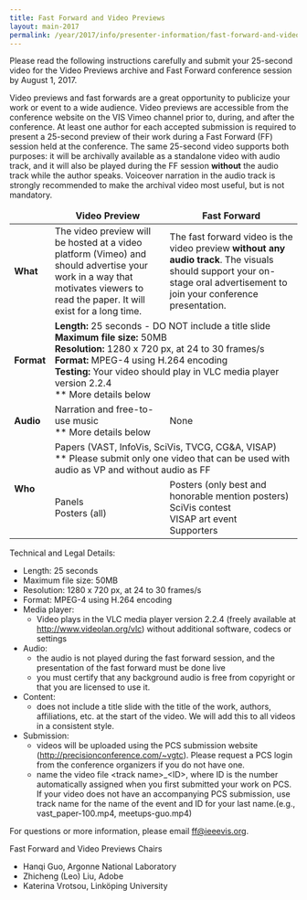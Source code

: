 ```yaml
---
title: Fast Forward and Video Previews
layout: main-2017
permalink: /year/2017/info/presenter-information/fast-forward-and-video-previews
---
```


Please read the following instructions carefully and submit your 25-second video for the Video Previews archive and Fast Forward conference session by August 1, 2017.

Video previews and fast forwards are a great opportunity to publicize your work or event to a wide audience. Video previews are accessible from the conference website on the VIS Vimeo channel prior to, during, and after the conference. At least one author for each accepted submission is required to present a 25-second preview of their work during a Fast Forward (FF) session held at the conference. The same 25-second video supports both purposes: it will be archivally available as a standalone video with audio track, and it will also be played during the FF session **without** the audio track while the author speaks. Voiceover narration in the audio track is strongly recommended to make the archival video most useful, but is not mandatory.  

<table>
<thead align="center"><td></td><td><b>Video Preview</b></td><td><b>Fast Forward</b></td></thead>
<tbody>
<tr><td><b>What</b></td><td>The video preview will be hosted at a video platform (Vimeo) and should advertise your work in a way that motivates viewers to read the paper. It will exist for a long time.</td><td>The fast forward video is the video preview <b>without any audio track</b>. The visuals should support your on-stage oral advertisement to join your conference presentation.</td></tr>
<tr><td><b>Format</b></td><td colspan="2">
<b>Length:</b> 25 seconds - DO NOT include a title slide<br>
<b>Maximum file size:</b> 50MB<br>
<b>Resolution:</b> 1280 x 720 px, at 24 to 30 frames/s<br>
<b>Format:</b> MPEG-4 using H.264 encoding<br>
<b>Testing:</b> Your video should play in VLC media player version 2.2.4<br>
** More details below
</td></tr>
<tr><td><b>Audio</b></td><td>Narration and free-to-use music<br>
** More details below</td><td>None</td></tr>
<tr><td rowspan="2"><b>Who</b></td><td colspan="2">Papers (VAST, InfoVis, SciVis, TVCG, CG&amp;A, VISAP)<br>
** Please submit only one video that can be used with audio as VP and without audio as FF</td></tr>
<tr><td>Panels<br>Posters (all)</td><td>Posters (only best and honorable mention posters)<br>SciVis contest<br>VISAP art event<br>Supporters<br></td></tr>
</tbody>
</table>

Technical and Legal Details: 

- Length: 25 seconds
- Maximum file size: 50MB
- Resolution: 1280 x 720 px, at 24 to 30 frames/s
- Format: MPEG-4 using H.264 encoding
- Media player:
  - Video plays in the VLC media player version 2.2.4 (freely available at http://www.videolan.org/vlc) without additional software, codecs or settings
- Audio:
  - the audio is not played during the fast forward session, and the presentation of the fast forward must be done live
  - you must certify that any background audio is free from copyright or that you are licensed to use it.
- Content: 
  - does not include a title slide with the title of the work, authors, affiliations, etc. at the start of the video. We will add this to all videos in a consistent style.
- Submission:
  - videos will be uploaded using the PCS submission website (http://precisionconference.com/~vgtc). Please request a PCS login from the conference organizers if you do not have one.
  - name the video file \<track name>_\<ID>, where ID is the number automatically assigned when you first submitted your work on PCS. If your video does not have an accompanying PCS submission, use track name for the name of the event and ID for your last name.(e.g., vast_paper-100.mp4, meetups-guo.mp4)


For questions or more information, please email ff@ieeevis.org.


Fast Forward and Video Previews Chairs

- Hanqi Guo, Argonne National Laboratory
- Zhicheng (Leo) Liu, Adobe
- Katerina Vrotsou, Linköping University
